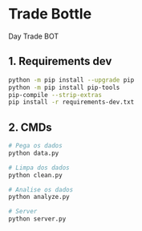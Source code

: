 # Trade Bottle

Day Trade BOT

## 1. Requirements dev

```bash
python -m pip install --upgrade pip
python -m pip install pip-tools
pip-compile --strip-extras
pip install -r requirements-dev.txt
```

## 2. CMDs

```bash
# Pega os dados
python data.py

# Limpa dos dados
python clean.py 

# Analise os dados
python analyze.py

# Server
python server.py
```
